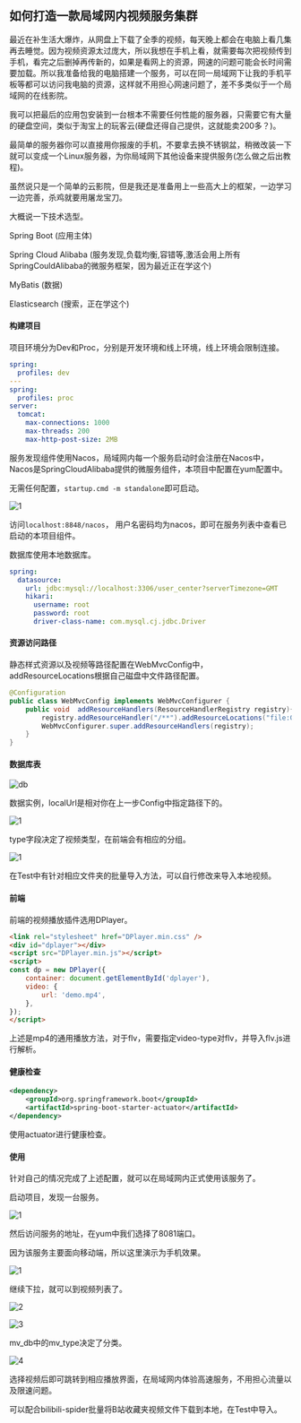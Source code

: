 ## 如何打造一款局域网内视频服务集群

最近在补生活大爆炸，从网盘上下载了全季的视频，每天晚上都会在电脑上看几集再去睡觉。因为视频资源太过庞大，所以我想在手机上看，就需要每次把视频传到手机，看完之后删掉再传新的，如果是看网上的资源，网速的问题可能会长时间需要加载。所以我准备给我的电脑搭建一个服务，可以在同一局域网下让我的手机平板等都可以访问我电脑的资源，这样就不用担心网速问题了，差不多类似于一个局域网的在线影院。

我可以把最后的应用包安装到一台根本不需要任何性能的服务器，只需要它有大量的硬盘空间，类似于淘宝上的玩客云(硬盘还得自己提供，这就能卖200多？)。

最简单的服务器你可以直接用你报废的手机，不要拿去换不锈钢盆，稍微改装一下就可以变成一个Linux服务器，为你局域网下其他设备来提供服务(怎么做之后出教程)。

虽然说只是一个简单的云影院，但是我还是准备用上一些高大上的框架，一边学习一边完善，杀鸡就要用屠龙宝刀。

大概说一下技术选型。

Spring Boot (应用主体)

Spring Cloud Alibaba (服务发现,负载均衡,容错等,激活会用上所有SpringCouldAlibaba的微服务框架，因为最近正在学这个)

MyBatis (数据)

Elasticsearch (搜索，正在学这个)


#### 构建项目

项目环境分为Dev和Proc，分别是开发环境和线上环境，线上环境会限制连接。

```yaml
spring:
  profiles: dev
---
spring:
  profiles: proc
server:
  tomcat:
    max-connections: 1000
    max-threads: 200
    max-http-post-size: 2MB
```

服务发现组件使用Nacos，局域网内每一个服务启动时会注册在Nacos中，Nacos是SpringCloudAlibaba提供的微服务组件，本项目中配置在yum配置中。

无需任何配置，`startup.cmd -m standalone`即可启动。

![1](https://raw.githubusercontent.com/CasterWx/gitpics/master/img/20191030161151.png)

访问`localhost:8848/nacos`， 用户名密码均为nacos，即可在服务列表中查看已启动的本项目组件。

数据库使用本地数据库。

```yaml
spring:
  datasource:
    url: jdbc:mysql://localhost:3306/user_center?serverTimezone=GMT
    hikari:
      username: root
      password: root
      driver-class-name: com.mysql.cj.jdbc.Driver
```

#### 资源访问路径

静态样式资源以及视频等路径配置在WebMvcConfig中，addResourceLocations根据自己磁盘中文件路径配置。

```java
@Configuration
public class WebMvcConfig implements WebMvcConfigurer {
    public void  addResourceHandlers(ResourceHandlerRegistry registry){
        registry.addResourceHandler("/**").addResourceLocations("file:G:/bilibili/");
        WebMvcConfigurer.super.addResourceHandlers(registry);
    }
}
```

#### 数据库表

![db](https://raw.githubusercontent.com/CasterWx/gitpics/master/img/20191029123421.png)

数据实例，localUrl是相对你在上一步Config中指定路径下的。

![1](https://raw.githubusercontent.com/CasterWx/gitpics/master/img/20191030161854.png)

type字段决定了视频类型，在前端会有相应的分组。

![1](https://raw.githubusercontent.com/CasterWx/gitpics/master/img/20191030162045.png)

在Test中有针对相应文件夹的批量导入方法，可以自行修改来导入本地视频。

#### 前端

前端的视频播放插件选用DPlayer。

```html
<link rel="stylesheet" href="DPlayer.min.css" />
<div id="dplayer"></div>
<script src="DPlayer.min.js"></script>
<script>
const dp = new DPlayer({
    container: document.getElementById('dplayer'),
    video: {
        url: 'demo.mp4',
    },
});
</script>
```

上述是mp4的通用播放方法，对于flv，需要指定video-type对flv，并导入flv.js进行解析。

#### 健康检查

```xml
<dependency>
    <groupId>org.springframework.boot</groupId>
    <artifactId>spring-boot-starter-actuator</artifactId>
</dependency>
```

使用actuator进行健康检查。


#### 使用

针对自己的情况完成了上述配置，就可以在局域网内正式使用该服务了。

启动项目，发现一台服务。

![1](https://raw.githubusercontent.com/CasterWx/gitpics/master/img/20191030163137.png)

然后访问服务的地址，在yum中我们选择了8081端口。

因为该服务主要面向移动端，所以这里演示为手机效果。

![1](img/1.png)

继续下拉，就可以到视频列表了。

![2](img/2.png)

![3](img/3.png)

mv_db中的mv_type决定了分类。

![4](img/4.png)

选择视频后即可跳转到相应播放界面，在局域网内体验高速服务，不用担心流量以及限速问题。

可以配合bilibili-spider批量将B站收藏夹视频文件下载到本地，在Test中导入。


